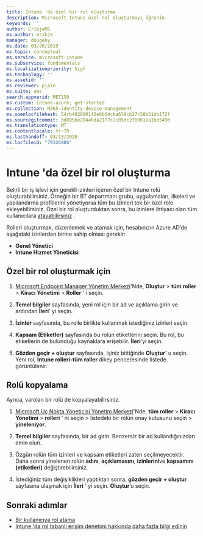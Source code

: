```yaml
---
title: Intune 'da özel bir rol oluşturma
description: Microsoft Intune özel rol oluşturmayı öğrenin.
keywords: ''
author: ErikjeMS
ms.author: erikje
manager: dougeby
ms.date: 03/26/2019
ms.topic: conceptual
ms.service: microsoft-intune
ms.subservice: fundamentals
ms.localizationpriority: high
ms.technology: ''
ms.assetid: ''
ms.reviewer: pjain
ms.suite: ems
search.appverid: MET150
ms.custom: intune-azure; get-started
ms.collection: M365-identity-device-management
ms.openlocfilehash: 54cb4028001f2e6b64cba639cb27c58b31db172f
ms.sourcegitcommit: 3d895be2844bda2177c2c85dc2f09612a1be5490
ms.translationtype: MT
ms.contentlocale: tr-TR
ms.lasthandoff: 03/13/2020
ms.locfileid: "79326886"
---
```

# <a name="create-a-custom-role-in-intune"></a>Intune 'da özel bir rol oluşturma

Belirli bir iş işlevi için gerekli izinleri içeren özel bir Intune rolü oluşturabilirsiniz. Örneğin bir BT departmanı grubu, uygulamaları, ilkeleri ve yapılandırma profillerini yönetiyorsa tüm bu izinleri tek bir özel role ekleyebilirsiniz. Özel bir rol oluşturduktan sonra, bu izinlere ihtiyacı olan tüm kullanıcılara [atayabilirsiniz](assign-role.md) .

Rolleri oluşturmak, düzenlemek ve atamak için, hesabınızın Azure AD’de aşağıdaki izinlerden birine sahip olması gerekir:
- **Genel Yönetici**
- **Intune Hizmet Yöneticisi**

## <a name="to-create-a-custom-role"></a>Özel bir rol oluşturmak için

1. [Microsoft Endpoint Manager Yönetim Merkezi](https://go.microsoft.com/fwlink/?linkid=2109431)'Nde, **Oluştur** > **tüm roller** > **Kiracı Yönetimi** > **Roller** ' i seçin.

2. **Temel bilgiler** sayfasında, yeni rol için bir ad ve açıklama girin ve ardından **İleri**' yi seçin.

3. **İzinler** sayfasında, bu rolle birlikte kullanmak istediğiniz izinleri seçin.

4. **Kapsam (Etiketler)** sayfasında bu rolün etiketlerini seçin. Bu rol, bu etiketlerin de bulunduğu kaynaklara erişebilir. **İleri**’yi seçin.

5. **Gözden geçir + oluştur** sayfasında, Işiniz bittiğinde **Oluştur**' u seçin. Yeni rol, **Intune rolleri-tüm roller** dikey penceresinde listede görüntülenir.

## <a name="copy-a-role"></a>Rolü kopyalama

Ayrıca, varolan bir rolü de kopyalayabilirsiniz.

1. [Microsoft Uç Nokta Yöneticisi Yönetim Merkezi](https://go.microsoft.com/fwlink/?linkid=2109431)'Nde, **tüm roller** > **Kiracı Yönetimi** > **rolleri** ' ni seçin > listedeki bir rolün onay kutusunu seçin > **yineleniyor**.

2. **Temel bilgiler** sayfasında, bir ad girin. Benzersiz bir ad kullandığınızdan emin olun.

3. Özgün rolün tüm izinleri ve kapsam etiketleri zaten seçilmeyecektir. Daha sonra yinelenen rolün **adını**, **açıklamasını**, **izinlerini**ve **kapsamını (etiketleri)** değiştirebilirsiniz.

4. İstediğiniz tüm değişiklikleri yaptıktan sonra, **gözden geçir + oluştur** sayfasına ulaşmak için **İleri** ' yi seçin. **Oluştur**’u seçin. 

## <a name="next-steps"></a>Sonraki adımlar
- [Bir kullanıcıya rol atama](assign-role.md)
- [Intune 'da rol tabanlı erişim denetimi hakkında daha fazla bilgi edinin](role-based-access-control.md)


